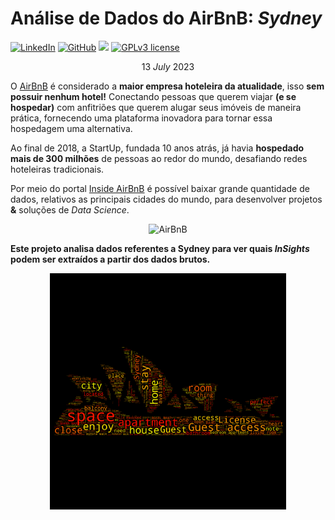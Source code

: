 
# Análise de Dados do AirBnB: *Sydney*

[![LinkedIn](https://img.shields.io/badge/LinkedIn-kauefs-blue.svg)](https://www.linkedin.com/in/kauefs/)
[![GitHub](https://img.shields.io/badge/GitHub-kauefs-black.svg?style=flat)](https://github.com/kauefs/)
[![](https://img.shields.io/badge/Python-3-blue.svg)](https://www.python.org/)
[![GPLv3 license](https://img.shields.io/badge/License-Apache-black.svg)](http://perso.crans.org/besson/LICENSE.html)

$$13\ July\ 2023$$

O [AirBnB](https://www.airbnb.com/) é considerado a **maior empresa hoteleira da atualidade**, isso **sem possuir nenhum hotel!** Conectando pessoas que querem viajar **(**e se hospedar**)** com anfitriões que querem alugar seus imóveis de maneira prática, fornecendo uma plataforma inovadora para tornar essa hospedagem uma alternativa.

Ao final de 2018, a StartUp, fundada 10 anos atrás, já havia **hospedado mais de 300 milhões** de pessoas ao redor do mundo, desafiando redes hoteleiras tradicionais.

Por meio do portal [Inside AirBnB](http://insideairbnb.com/get-the-data.html) é possível baixar grande quantidade de dados, relativos as principais cidades do mundo, para desenvolver projetos **&** soluções de _Data Science_.

<p align=center><img alt=AirBnB src=https://www.area360.com.au/wp-content/uploads/2017/09/airbnb-logo.jpg width=25%></p>

**Este projeto analisa dados referentes a Sydney para ver quais _InSights_ podem ser extraídos a partir dos dados brutos.**

<p align=center><img alt=Sydney Tag Cloud src=https://github.com/kauefs/AirBnB/raw/%40/NoteBook/WordCloudSydney.png width=75%>
